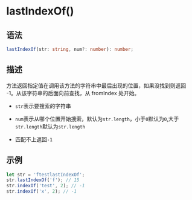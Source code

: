 # lastIndexOf()

## 语法

```ts
lastIndexOf(str: string, num?: number): number;
```

## 描述

方法返回指定值在调用该方法的字符串中最后出现的位置，如果没找到则返回 -1。从该字符串的后面向前查找，从 fromIndex 处开始。

- `str`表示要搜索的字符串

- `num`表示从哪个位置开始搜索，默认为`str.length`，小于`0`默认为`0`,大于`str.length`默认为`str.length`

- 匹配不上返回`-1`

## 示例

```js
let str = 'ftestlastIndexOf';
str.lastIndexOf('f'); // 15
str.indexOf('test', 2); // -1
str.indexOf('x', 2); // -1
```